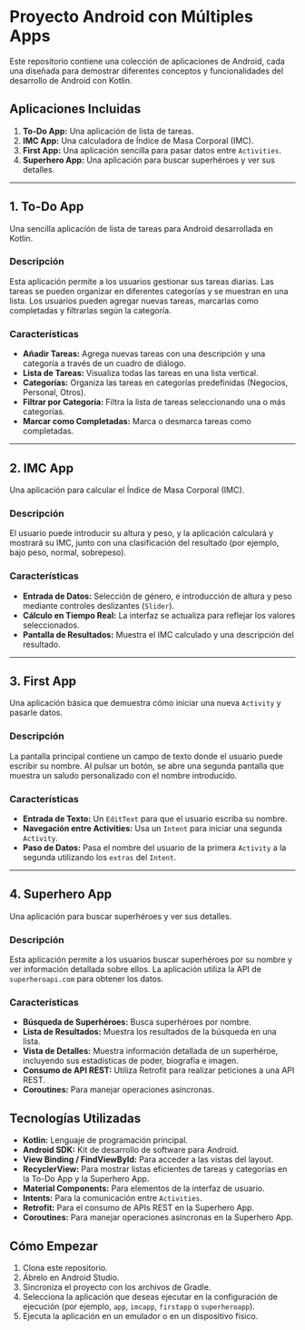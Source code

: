 # Proyecto Android con Múltiples Apps

Este repositorio contiene una colección de aplicaciones de Android, cada una diseñada para demostrar diferentes conceptos y funcionalidades del desarrollo de Android con Kotlin.

## Aplicaciones Incluidas

1.  **To-Do App:** Una aplicación de lista de tareas.
2.  **IMC App:** Una calculadora de Índice de Masa Corporal (IMC).
3.  **First App:** Una aplicación sencilla para pasar datos entre `Activities`.
4.  **Superhero App:** Una aplicación para buscar superhéroes y ver sus detalles.

---

## 1. To-Do App

Una sencilla aplicación de lista de tareas para Android desarrollada en Kotlin.

### Descripción

Esta aplicación permite a los usuarios gestionar sus tareas diarias. Las tareas se pueden organizar en diferentes categorías y se muestran en una lista. Los usuarios pueden agregar nuevas tareas, marcarlas como completadas y filtrarlas según la categoría.

### Características

*   **Añadir Tareas:** Agrega nuevas tareas con una descripción y una categoría a través de un cuadro de diálogo.
*   **Lista de Tareas:** Visualiza todas las tareas en una lista vertical.
*   **Categorías:** Organiza las tareas en categorías predefinidas (Negocios, Personal, Otros).
*   **Filtrar por Categoría:** Filtra la lista de tareas seleccionando una o más categorías.
*   **Marcar como Completadas:** Marca o desmarca tareas como completadas.

---

## 2. IMC App

Una aplicación para calcular el Índice de Masa Corporal (IMC).

### Descripción

El usuario puede introducir su altura y peso, y la aplicación calculará y mostrará su IMC, junto con una clasificación del resultado (por ejemplo, bajo peso, normal, sobrepeso).

### Características

*   **Entrada de Datos:** Selección de género, e introducción de altura y peso mediante controles deslizantes (`Slider`).
*   **Cálculo en Tiempo Real:** La interfaz se actualiza para reflejar los valores seleccionados.
*   **Pantalla de Resultados:** Muestra el IMC calculado y una descripción del resultado.

---

## 3. First App

Una aplicación básica que demuestra cómo iniciar una nueva `Activity` y pasarle datos.

### Descripción

La pantalla principal contiene un campo de texto donde el usuario puede escribir su nombre. Al pulsar un botón, se abre una segunda pantalla que muestra un saludo personalizado con el nombre introducido.

### Características

*   **Entrada de Texto:** Un `EditText` para que el usuario escriba su nombre.
*   **Navegación entre Activities:** Usa un `Intent` para iniciar una segunda `Activity`.
*   **Paso de Datos:** Pasa el nombre del usuario de la primera `Activity` a la segunda utilizando los `extras` del `Intent`.

---

## 4. Superhero App

Una aplicación para buscar superhéroes y ver sus detalles.

### Descripción

Esta aplicación permite a los usuarios buscar superhéroes por su nombre y ver información detallada sobre ellos. La aplicación utiliza la API de `superheroapi.com` para obtener los datos.

### Características

*   **Búsqueda de Superhéroes:** Busca superhéroes por nombre.
*   **Lista de Resultados:** Muestra los resultados de la búsqueda en una lista.
*   **Vista de Detalles:** Muestra información detallada de un superhéroe, incluyendo sus estadísticas de poder, biografía e imagen.
*   **Consumo de API REST:** Utiliza Retrofit para realizar peticiones a una API REST.
*   **Coroutines:** Para manejar operaciones asíncronas.

## Tecnologías Utilizadas

*   **Kotlin:** Lenguaje de programación principal.
*   **Android SDK:** Kit de desarrollo de software para Android.
*   **View Binding / FindViewById:** Para acceder a las vistas del layout.
*   **RecyclerView:** Para mostrar listas eficientes de tareas y categorías en la To-Do App y la Superhero App.
*   **Material Components:** Para elementos de la interfaz de usuario.
*   **Intents:** Para la comunicación entre `Activities`.
*   **Retrofit:** Para el consumo de APIs REST en la Superhero App.
*   **Coroutines:** Para manejar operaciones asíncronas en la Superhero App.

## Cómo Empezar

1.  Clona este repositorio.
2.  Ábrelo en Android Studio.
3.  Sincroniza el proyecto con los archivos de Gradle.
4.  Selecciona la aplicación que deseas ejecutar en la configuración de ejecución (por ejemplo, `app`, `imcapp`, `firstapp` o `superheroapp`).
5.  Ejecuta la aplicación en un emulador o en un dispositivo físico.
